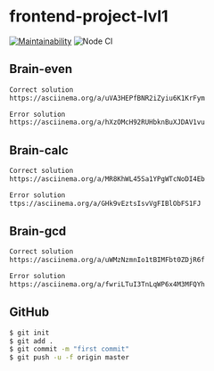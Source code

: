 # frontend-project-lvl1
[![Maintainability](https://api.codeclimate.com/v1/badges/a99a88d28ad37a79dbf6/maintainability)](https://codeclimate.com/github/codeclimate/codeclimate/maintainability)
![Node CI](https://github.com/mardeevamarya/frontend-project-lvl1/workflows/Node%20CI/badge.svg)

## Brain-even

```sh
Сorrect solution 
https://asciinema.org/a/uVA3HEPfBNR2iZyiu6K1KrFym
```

```sh
Error solution 
https://asciinema.org/a/hXzOMcH92RUHbknBuXJDAV1vu
```

## Brain-calc

```sh
Сorrect solution 
https://asciinema.org/a/MR8KhWL45Sa1YPgWTcNoDI4Eb
```

```sh
Error solution 
ttps://asciinema.org/a/GHk9vEztsIsvVgFIBlObFS1FJ
```
## Brain-gcd

```sh
Сorrect solution 
https://asciinema.org/a/uWMzNzmnIo1tBIMFbt0ZDjR6f
```

```sh
Error solution 
https://asciinema.org/a/fwriLTuI3TnLqWP6x4M3MFQYh
```


## GitHub

```sh
$ git init
$ git add .
$ git commit -m "first commit"
$ git push -u -f origin master
```
